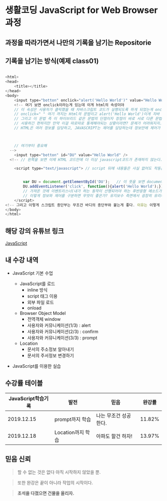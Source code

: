 # 생활코딩 JavaScript for Web Browser 과정
## 과정을 따라가면서 나만의 기록을 남기는 Repositorie



## 기록을 남기는 방식(예제 class01)
```javascript

<html>
<head>
	<title></title>
</head>
<body>
	<input type="botton" onclick="alert('Hello World')" value="Hello World" /> 
	<!-- 여기 보면 onclick이라는게 있는데 이게 html의 속성이야
	// 이 속성은 사용자가 클릭했을 때 자바스크립트 코드가 실행되도록 하게 되었는게 onclick이야 그리고 이렇게 효과가 발동되는걸 이벤트라고 불러
	// onclick=" " 여기 까지는 Html의 문법이고 alert('Hello World')이게 자바 스크립트의 문법이야.
	// 그리고 이 문법 즉 이 하이브리드 같은 문법의 단점이자 장점이 바로 서로 다른 문법이 같이 있다는거야 
	// 사용하긴 편하지만 만약 이걸 따로따로 통제해야되는 상황이라면? 문제가 어려워지지.
	// HTML은 여러 정보를 담당하고, JAVASCRIPT는 제어를 담당하는데 정보안에 제어가 있으면? 문제가 다루기 어려워져 그래서 이 다음 것을 사용하게되.



	// 여기부터 중요해
  -->
	<input type="botton" id="DU" value="Hello World" />  
  <!-- // 왼쪽을 보면 이제 HTML 코드안에 더 이상 javascript코드가 존재하지 않는다. -->

	<script type="text/javascript"> // script 뒤에 내용들은 사실 없어도 작동은 한다. 그리고 여기까지! 가 HTML의 문법이고 이 이후 스크립트가 닫히기 직전까지는 javascript의 문법으로 되어 있다. 즉, 정보문과 제어문이 구분되어지게 된다.


		var DU = document.getElementById('DU');   // 이 뜻을 보면 document안에 id값이 DU인 elements(원소)를 가져와라.
		DU.addEventListener('click', function(){alert('Hello World');})
		// 가져온 것에 이벤트리스너(내가 하는 동작이 선행되어야 하는 후반응형 메소드가 리스너류들이다.) 기능을 추가하는데 이 이벤트는 클릭 시 'Hello World'를 출력하게 하는 것 이다.
		// 이렇게 정보와 제어를 구분하면 무엇이 좋은가? 유지보수 측면에서 굉장히 유리하다.
	</script>
<!-- 그리고 이렇게 스크립트 종단부는 무조건 바디의 종단부와 붙는게 좋다. 이유는 이렇게 해야 정보데이터와 제어 데이터를 명확히 분리시켜놓을 수 있기 때문이다. -->
</body>
</html>

```










## 해당 강의 유튜브 링크
[JavaScript](https://www.youtube.com/watch?v=ImTA5-r9TNc&list=PLuHgQVnccGMDTAQ0S_FYxXOi1ZJz4ikaX)










## 내 수강 내역
* JavaScript 기본 수업
  * JavaScript를 로드
    * inline 방식
    * script 태그 이용
    * 외부 파일 로드
    * onload
  * Browser Object Model
    * 전역객체 window
    * 사용자와 커뮤니케이션(1/3) : alert
    * 사용자와 커뮤니케이션(2/3) : confirm
    * 사용자와 커뮤니케이션(3/3) : prompt
  * Location
    * 문서의 주소정보 알아내기
    * 문서의 주서정보 변경하기

* JavaScript를 이용한 실습











## 수강률 테이블
JavaScript학습기록|발전|믿음|완강률|
---|---|---|---|
2019.12.15|prompt까지 학습|나는 무조건 성공한다.|11.82%|
2019.12.18|Location까지 학습|아파도 할건 하자!|13.97%|













## 믿음 신뢰
> 할 수 없는 것은 없다 아직 시작하지 않았을 뿐. 

> 또한 완강은 끝이 아니라 작업의 시작이다. 

> **초석을 다졌으면 건물을 올리자.**
